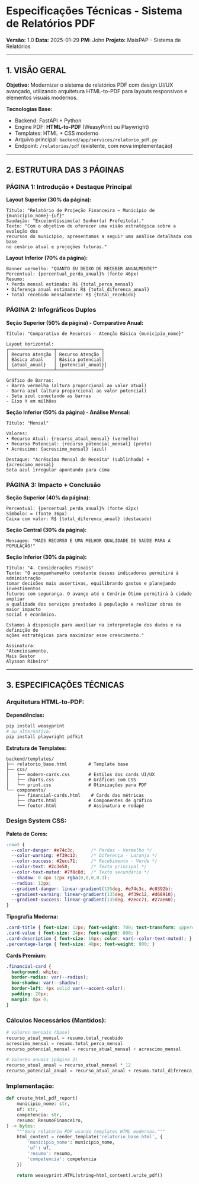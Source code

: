 # Especificações Técnicas - Sistema de Relatórios PDF

**Versão:** 1.0
**Data:** 2025-01-29
**PM:** John
**Projeto:** MaisPAP - Sistema de Relatórios

---

## 1. VISÃO GERAL

**Objetivo:** Modernizar o sistema de relatórios PDF com design UI/UX avançado, utilizando arquitetura HTML-to-PDF para layouts responsivos e elementos visuais modernos.

**Tecnologias Base:**
- Backend: FastAPI + Python
- Engine PDF: **HTML-to-PDF** (WeasyPrint ou Playwright)
- Templates: HTML + CSS moderno
- Arquivo principal: `backend/app/services/relatorio_pdf.py`
- Endpoint: `/relatorios/pdf` (existente, com nova implementação)

---

## 2. ESTRUTURA DAS 3 PÁGINAS

### PÁGINA 1: Introdução + Destaque Principal

**Layout Superior (30% da página):**
```
Título: "Relatório de Projeção Financeira – Município de {municipio_nome}-{uf}"
Saudação: "Excelentíssimo(a) Senhor(a) Prefeito(a),"
Texto: "Com o objetivo de oferecer uma visão estratégica sobre a evolução dos
recursos do município, apresentamos a seguir uma análise detalhada com base
no cenário atual e projeções futuras."
```

**Layout Inferior (70% da página):**
```
Banner vermelho: "QUANTO EU DEIXO DE RECEBER ANUALMENTE?"
Percentual: {percentual_perda_anual}% (fonte 46px)
Resumo:
• Perda mensal estimada: R$ {total_perca_mensal}
• Diferença anual estimada: R$ {total_diferenca_anual}
• Total recebido mensalmente: R$ {total_recebido}
```

### PÁGINA 2: Infográficos Duplos

**Seção Superior (50% da página) - Comparativo Anual:**
```
Título: "Comparativo de Recursos - Atenção Básica {municipio_nome}"

Layout Horizontal:
┌─────────────────┬─────────────────┐
│ Recurso Atenção │ Recurso Atenção │
│ Básica atual    │ Básica potencial│
│ {atual_anual}   │ {potencial_anual}│
└─────────────────┴─────────────────┘

Gráfico de Barras:
- Barra vermelha (altura proporcional ao valor atual)
- Barra azul (altura proporcional ao valor potencial)
- Seta azul conectando as barras
- Eixo Y em milhões
```

**Seção Inferior (50% da página) - Análise Mensal:**
```
Título: "Mensal"

Valores:
• Recurso Atual: {recurso_atual_mensal} (vermelho)
• Recurso Potencial: {recurso_potencial_mensal} (preto)
• Acréscimo: {acrescimo_mensal} (azul)

Destaque: "Acréscimo Mensal de Receita" (sublinhado) + {acrescimo_mensal}
Seta azul irregular apontando para cima
```

### PÁGINA 3: Impacto + Conclusão

**Seção Superior (40% da página):**
```
Percentual: {percentual_perda_anual}% (fonte 42px)
Símbolo: = (fonte 36px)
Caixa com valor: R$ {total_diferenca_anual} (destacado)
```

**Seção Central (30% da página):**
```
Mensagem: "MAIS RECURSO E UMA MELHOR QUALIDADE DE SAÚDE PARA A POPULAÇÃO!"
```

**Seção Inferior (30% da página):**
```
Título: "4. Considerações Finais"
Texto: "O acompanhamento constante desses indicadores permitirá à administração
tomar decisões mais assertivas, equilibrando gastos e planejando investimentos
futuros com segurança. O avanço até o Cenário Ótimo permitirá à cidade ampliar
a qualidade dos serviços prestados à população e realizar obras de maior impacto
social e econômico.

Estamos à disposição para auxiliar na interpretação dos dados e na definição de
ações estratégicas para maximizar esse crescimento."

Assinatura:
"Atenciosamente,
Mais Gestor
Alysson Ribeiro"
```

---

## 3. ESPECIFICAÇÕES TÉCNICAS

### Arquitetura HTML-to-PDF:

**Dependências:**
```bash
pip install weasyprint
# ou alternativa:
pip install playwright pdfkit
```

**Estrutura de Templates:**
```
backend/templates/
├── relatorio_base.html        # Template base
├── css/
│   ├── modern-cards.css       # Estilos dos cards UI/UX
│   ├── charts.css             # Gráficos com CSS
│   └── print.css              # Otimizações para PDF
└── components/
    ├── financial-cards.html    # Cards das métricas
    ├── charts.html            # Componentes de gráfico
    └── footer.html            # Assinatura e rodapé
```

### Design System CSS:

**Paleta de Cores:**
```css
:root {
  --color-danger: #e74c3c;      /* Perdas - Vermelho */
  --color-warning: #f39c12;     /* Diferença - Laranja */
  --color-success: #2ecc71;     /* Recebimento - Verde */
  --color-text: #2c3e50;        /* Texto principal */
  --color-text-muted: #7f8c8d;  /* Texto secundário */
  --shadow: 0 4px 12px rgba(0,0,0,0.1);
  --radius: 12px;
  --gradient-danger: linear-gradient(135deg, #e74c3c, #c0392b);
  --gradient-warning: linear-gradient(135deg, #f39c12, #d68910);
  --gradient-success: linear-gradient(135deg, #2ecc71, #27ae60);
}
```

**Tipografia Moderna:**
```css
.card-title { font-size: 12px; font-weight: 700; text-transform: uppercase; }
.card-value { font-size: 24px; font-weight: 800; }
.card-description { font-size: 10px; color: var(--color-text-muted); }
.percentage-large { font-size: 48px; font-weight: 900; }
```

**Cards Premium:**
```css
.financial-card {
  background: white;
  border-radius: var(--radius);
  box-shadow: var(--shadow);
  border-left: 4px solid var(--accent-color);
  padding: 20px;
  margin: 8px 0;
}
```

### Cálculos Necessários (Mantidos):
```python
# Valores mensais (base)
recurso_atual_mensal = resumo.total_recebido
acrescimo_mensal = resumo.total_perca_mensal
recurso_potencial_mensal = recurso_atual_mensal + acrescimo_mensal

# Valores anuais (página 2)
recurso_atual_anual = recurso_atual_mensal * 12
recurso_potencial_anual = recurso_atual_anual + resumo.total_diferenca_anual
```

### Implementação:
```python
def create_html_pdf_report(
    municipio_nome: str,
    uf: str,
    competencia: str,
    resumo: ResumoFinanceiro,
) -> bytes:
    """Gera relatório PDF usando templates HTML modernos."""
    html_content = render_template('relatorio_base.html', {
        'municipio_nome': municipio_nome,
        'uf': uf,
        'resumo': resumo,
        'competencia': competencia
    })

    return weasyprint.HTML(string=html_content).write_pdf()
```
